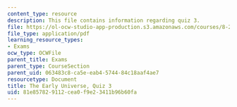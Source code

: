 ```yaml
---
content_type: resource
description: This file contains information regarding quiz 3.
file: https://ol-ocw-studio-app-production.s3.amazonaws.com/courses/8-286-the-early-universe-fall-2013/81e857829112cea0f9e23411b96b60fa_MIT8_286F13_q3.pdf
file_type: application/pdf
learning_resource_types:
- Exams
ocw_type: OCWFile
parent_title: Exams
parent_type: CourseSection
parent_uid: 063483c8-ca5e-eab4-5744-84c18aaf4ae7
resourcetype: Document
title: The Early Universe, Quiz 3
uid: 81e85782-9112-cea0-f9e2-3411b96b60fa
---
```

